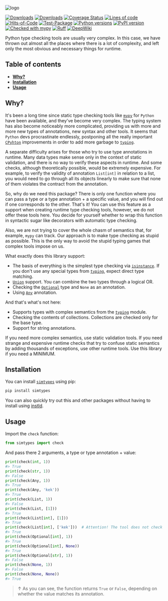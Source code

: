 ![logo](https://raw.githubusercontent.com/pomponchik/simtypes/develop/docs/assets/logo_2.svg)

[![Downloads](https://static.pepy.tech/badge/simtypes/month)](https://pepy.tech/project/simtypes)
[![Downloads](https://static.pepy.tech/badge/simtypes)](https://pepy.tech/project/simtypes)
[![Coverage Status](https://coveralls.io/repos/github/pomponchik/simtypes/badge.svg?branch=main)](https://coveralls.io/github/pomponchik/simtypes?branch=main)
[![Lines of code](https://sloc.xyz/github/pomponchik/simtypes/?category=code)](https://github.com/boyter/scc/)
[![Hits-of-Code](https://hitsofcode.com/github/pomponchik/simtypes?branch=main)](https://hitsofcode.com/github/pomponchik/simtypes/view?branch=main)
[![Test-Package](https://github.com/pomponchik/simtypes/actions/workflows/tests_and_coverage.yml/badge.svg)](https://github.com/pomponchik/simtypes/actions/workflows/tests_and_coverage.yml)
[![Python versions](https://img.shields.io/pypi/pyversions/simtypes.svg)](https://pypi.python.org/pypi/simtypes)
[![PyPI version](https://badge.fury.io/py/simtypes.svg)](https://badge.fury.io/py/simtypes)
[![Checked with mypy](http://www.mypy-lang.org/static/mypy_badge.svg)](http://mypy-lang.org/)
[![Ruff](https://img.shields.io/endpoint?url=https://raw.githubusercontent.com/astral-sh/ruff/main/assets/badge/v2.json)](https://github.com/astral-sh/ruff)
[![DeepWiki](https://deepwiki.com/badge.svg)](https://deepwiki.com/pomponchik/simtypes)


Python type checking tools are usually very complex. In this case, we have thrown out almost all the places where there is a lot of complexity, and left only the most obvious and necessary things for runtime.


## Table of contents

- [**Why?**](#why)
- [**Installation**](#installation)
- [**Usage**](#usage)


## Why?

It's been a long time since static type checking tools like [`mypy`](https://github.com/python/mypy) for `Python` have been available, and they've become very complex. The typing system has also become noticeably more complicated, providing us with more and more new types of annotations, new syntax and other tools. It seems that `Python` devs procrastinate endlessly, postponing all the really important [`CPyhton`](https://github.com/python/cpython) improvements in order to add more garbage to [`typing`](https://docs.python.org/3/library/typing.html).

A separate difficulty arises for those who try to use type annotations in runtime. Many data types make sense only in the context of static validation, and there is no way to verify these aspects in runtime. And some checks, although theoretically possible, would be extremely expensive. For example, to verify the validity of annotation `List[int]` in relation to a list, you would need to go through all its objects linearly to make sure that none of them violates the contract from the annotation.

So, why do we need this package? There is only one function where you can pass a type or a type annotation + a specific value, and you will find out if one corresponds to the other. That's it! You can use this feature as a support when creating runtime type checking tools, however, we do not offer these tools here. You decide for yourself whether to wrap this function in syntactic sugar like decorators with automatic type checking.

Also, we are not trying to cover the whole chasm of semantics that, for example, `mypy` can track. Our approach is to make type checking as stupid as possible. This is the only way to avoid the stupid typing games that complex tools impose on us.

What exactly does this library support:

- The basis of everything is the simplest type checking via [`isinstance`](https://docs.python.org/3/library/functions.html#isinstance). If you don't use any special types from [`typing`](https://docs.python.org/3/library/typing.html), expect direct type matching.
- [`Union`](https://docs.python.org/3/library/typing.html#typing.Union) support. You can combine the two types through a logical OR.
- Checking the [`Optional`](https://docs.python.org/3/library/typing.html#typing.Optional) type and `None` as an annotation.
- Using [`Any`](https://docs.python.org/3/library/typing.html#typing.Any) annotation.

And that's what's not here:

- Supports types with complex semantics from the [`typing`](https://docs.python.org/3/library/typing.html) module.
- Checking the contents of collections. Collections are checked only for the base type.
- Support for string annotations.

If you need more complex semantics, use static validation tools. If you need strange and expensive runtime checks that try to confuse static semantics by adding thousands of exceptions, use other runtime tools. Use this library if you need a MINIMUM.


## Installation

You can install [`simtypes`](https://pypi.python.org/pypi/simtypes) using pip:

```bash
pip install simtypes
```

You can also quickly try out this and other packages without having to install using [instld](https://github.com/pomponchik/instld).


## Usage

Import the `check` function:

```python
from simtypes import check
```

And pass there 2 arguments, a type or type annotation + value:

```python
print(check(int, 1))
#> True
print(check(str, 1))
#> False
print(check(Any, 1))
#> True
print(check(Any, 'kek'))
#> True
print(check(List, 1))
#> False
print(check(List, [1]))
#> True
print(check(List[int], [1]))
#> True
print(check(List[int], ['kek']))  # Attention! The tool does not check the contents of the list in runtime.
#> True
print(check(Optional[int], 1))
#> True
print(check(Optional[int], None))
#> True
print(check(Optional[str], 1))
#> False
print(check(None, 1))
#> False
print(check(None, None))
#> True
```

> ↑ As you can see, the function returns `True` or `False`, depending on whether the value matches its annotation.
